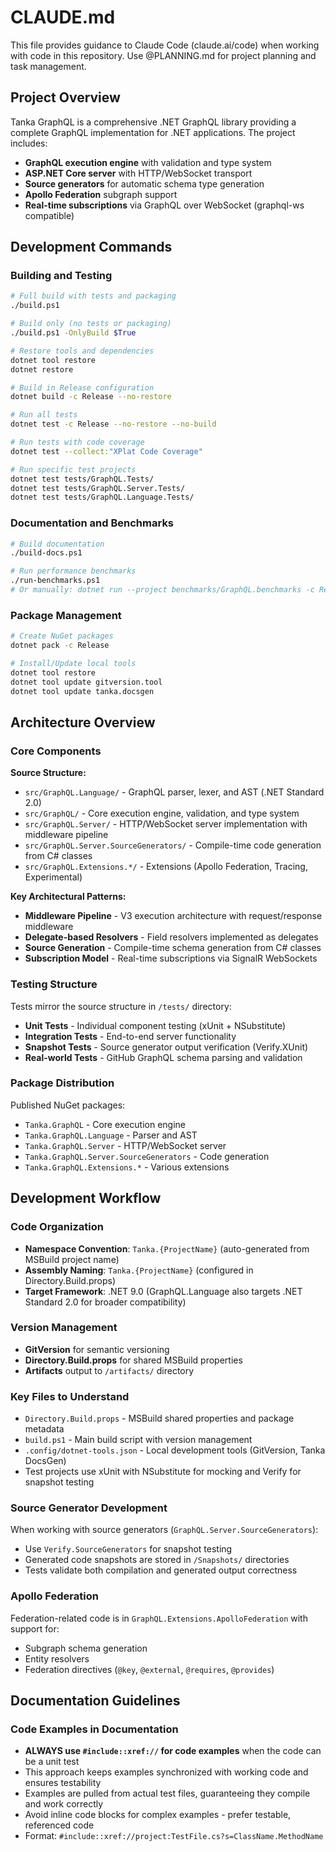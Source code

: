 # CLAUDE.md

This file provides guidance to Claude Code (claude.ai/code) when working with code in this repository.
Use @PLANNING.md for project planning and task management.

## Project Overview

Tanka GraphQL is a comprehensive .NET GraphQL library providing a complete GraphQL implementation for .NET applications. The project includes:

- **GraphQL execution engine** with validation and type system
- **ASP.NET Core server** with HTTP/WebSocket transport
- **Source generators** for automatic schema type generation
- **Apollo Federation** subgraph support
- **Real-time subscriptions** via GraphQL over WebSocket (graphql-ws compatible)

## Development Commands

### Building and Testing
```bash
# Full build with tests and packaging
./build.ps1

# Build only (no tests or packaging)
./build.ps1 -OnlyBuild $True

# Restore tools and dependencies
dotnet tool restore
dotnet restore

# Build in Release configuration
dotnet build -c Release --no-restore

# Run all tests
dotnet test -c Release --no-restore --no-build

# Run tests with code coverage
dotnet test --collect:"XPlat Code Coverage"

# Run specific test projects
dotnet test tests/GraphQL.Tests/
dotnet test tests/GraphQL.Server.Tests/
dotnet test tests/GraphQL.Language.Tests/
```

### Documentation and Benchmarks
```bash
# Build documentation
./build-docs.ps1

# Run performance benchmarks
./run-benchmarks.ps1
# Or manually: dotnet run --project benchmarks/GraphQL.benchmarks -c Release
```

### Package Management
```bash
# Create NuGet packages
dotnet pack -c Release

# Install/Update local tools
dotnet tool restore
dotnet tool update gitversion.tool
dotnet tool update tanka.docsgen
```

## Architecture Overview

### Core Components

**Source Structure:**
- `src/GraphQL.Language/` - GraphQL parser, lexer, and AST (.NET Standard 2.0)
- `src/GraphQL/` - Core execution engine, validation, and type system
- `src/GraphQL.Server/` - HTTP/WebSocket server implementation with middleware pipeline
- `src/GraphQL.Server.SourceGenerators/` - Compile-time code generation from C# classes
- `src/GraphQL.Extensions.*/` - Extensions (Apollo Federation, Tracing, Experimental)

**Key Architectural Patterns:**
- **Middleware Pipeline** - V3 execution architecture with request/response middleware
- **Delegate-based Resolvers** - Field resolvers implemented as delegates
- **Source Generation** - Compile-time schema generation from C# classes
- **Subscription Model** - Real-time subscriptions via SignalR WebSockets

### Testing Structure

Tests mirror the source structure in `/tests/` directory:
- **Unit Tests** - Individual component testing (xUnit + NSubstitute)
- **Integration Tests** - End-to-end server functionality
- **Snapshot Tests** - Source generator output verification (Verify.XUnit)
- **Real-world Tests** - GitHub GraphQL schema parsing and validation

### Package Distribution

Published NuGet packages:
- `Tanka.GraphQL` - Core execution engine
- `Tanka.GraphQL.Language` - Parser and AST
- `Tanka.GraphQL.Server` - HTTP/WebSocket server
- `Tanka.GraphQL.Server.SourceGenerators` - Code generation
- `Tanka.GraphQL.Extensions.*` - Various extensions

## Development Workflow

### Code Organization
- **Namespace Convention**: `Tanka.{ProjectName}` (auto-generated from MSBuild project name)
- **Assembly Naming**: `Tanka.{ProjectName}` (configured in Directory.Build.props)
- **Target Framework**: .NET 9.0 (GraphQL.Language also targets .NET Standard 2.0 for broader compatibility)

### Version Management
- **GitVersion** for semantic versioning
- **Directory.Build.props** for shared MSBuild properties
- **Artifacts** output to `/artifacts/` directory

### Key Files to Understand
- `Directory.Build.props` - MSBuild shared properties and package metadata
- `build.ps1` - Main build script with version management
- `.config/dotnet-tools.json` - Local development tools (GitVersion, Tanka DocsGen)
- Test projects use xUnit with NSubstitute for mocking and Verify for snapshot testing

### Source Generator Development
When working with source generators (`GraphQL.Server.SourceGenerators`):
- Use `Verify.SourceGenerators` for snapshot testing
- Generated code snapshots are stored in `/Snapshots/` directories
- Tests validate both compilation and generated output correctness

### Apollo Federation
Federation-related code is in `GraphQL.Extensions.ApolloFederation` with support for:
- Subgraph schema generation
- Entity resolvers
- Federation directives (`@key`, `@external`, `@requires`, `@provides`)

## Documentation Guidelines

### Code Examples in Documentation
- **ALWAYS use `#include::xref://` for code examples** when the code can be a unit test
- This approach keeps examples synchronized with working code and ensures testability
- Examples are pulled from actual test files, guaranteeing they compile and work correctly
- Avoid inline code blocks for complex examples - prefer testable, referenced code
- Format: `#include::xref://project:TestFile.cs?s=ClassName.MethodName`
